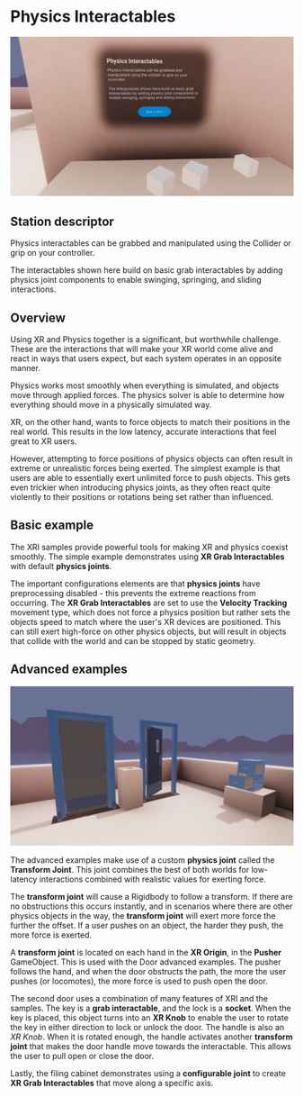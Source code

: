 # Physics Interactables

![Opening a physics-based door with VR controls](Images/Station-08-PhysicsInteractables.jpg)

## Station descriptor

Physics interactables can be grabbed and manipulated using the Collider or grip on your controller.

The interactables shown here build on basic grab interactables by adding physics joint components to enable swinging, springing, and sliding interactions.

## Overview

Using XR and Physics together is a significant, but worthwhile challenge. These are the interactions that will make your XR world come alive and react in ways that users expect, but each system operates in an opposite manner.

Physics works most smoothly when everything is simulated, and objects move through applied forces. The physics solver is able to determine how everything should move in a physically simulated way.

XR, on the other hand, wants to force objects to match their positions in the real world. This results in the low latency, accurate interactions that feel great to XR users.

However, attempting to force positions of physics objects can often result in extreme or unrealistic forces being exerted. The simplest example is that users are able to essentially exert unlimited force to push objects. This gets even trickier when introducing physics joints, as they often react quite violently to their positions or rotations being set rather than influenced.

## Basic example

The XRI samples provide powerful tools for making XR and physics coexist smoothly. The simple example demonstrates using **XR Grab Interactables** with default **physics joints**.

The important configurations elements are that **physics joints** have preprocessing disabled - this prevents the extreme reactions from occurring. The **XR Grab Interactables** are set to use the **Velocity Tracking** movement type, which does not force a physics position but rather sets the objects speed to match where the user's XR devices are positioned. This can still exert high-force on other physics objects, but will result in objects that collide with the world and can be stopped by static geometry.

## Advanced examples

![Opening a physics-based file cabinet with VR controls](Images/Station-08-PhysicsInteractables-Advanced.jpg)

The advanced examples make use of a custom **physics joint** called the **Transform Joint**. This joint combines the best of both worlds for low-latency interactions combined with realistic values for exerting force.

The **transform joint** will cause a Rigidbody to follow a transform. If there are no obstructions this occurs instantly, and in scenarios where there are other physics objects in the way, the **transform joint** will exert more force the further the offset. If a user pushes on an object, the harder they push, the more force is exerted.

A **transform joint** is located on each hand in the **XR Origin**, in the **Pusher** GameObject. This is used with the Door advanced examples. The pusher follows the hand, and when the door obstructs the path, the more the user pushes (or locomotes), the more force is used to push open the door.

The second door uses a combination of many features of XRI and the samples. The key is a **grab interactable**, and the lock is a **socket**. When the key is placed, this object turns into an **XR Knob** to enable the user to rotate the key in either direction to lock or unlock the door. The handle is also an *XR Knob*. When it is rotated enough, the handle activates another **transform joint** that makes the door handle move towards the interactable. This allows the user to pull open or close the door.

Lastly, the filing cabinet demonstrates using a **configurable joint** to create **XR Grab Interactables** that move along a specific axis.